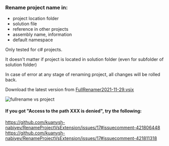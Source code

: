 ### Rename project name in:
  - project location folder
  - solution file
  - reference in other projects
  - assembly name, information
  - default namespace
 
Only tested for c# projects.

It doesn't matter if project is located in solution folder (even for subfolder of solution folder) 

In case of error at any stage of renaming project, all changes will be rolled back.  

Download the latest version from [FullRenamer2021-11-29.vsix](https://github.com/anderjoy/RenameProjectVsExtension/blob/master/readme_files/FullRenamer2021-11-29.vsix)

![fullrename vs project](https://github.com/anderjoy/RenameProjectVsExtension/blob/master/readme_files/fullrename.png)

#### If you got "Access to the path XXX is denied", try the following:
https://github.com/kuanysh-nabiyev/RenameProjectVsExtension/issues/17#issuecomment-421806448
https://github.com/kuanysh-nabiyev/RenameProjectVsExtension/issues/17#issuecomment-421811318

